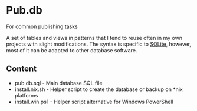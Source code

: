 # Pub.db
For common publishing tasks

A set of tables and views in patterns that I tend to reuse often in my own projects with slight modifications. The syntax is specific to [SQLite](https://www.sqlite.org/), however, most of it can be adapted to other database software.

## Content
* pub.db.sql - Main database SQL file
* install.nix.sh - Helper script to create the database or backup on \*nix platforms
* install.win.ps1 - Helper script alternative for Windows PowerShell
